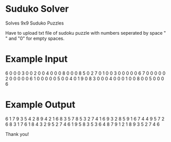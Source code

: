 # Suduko Solver
Solves 9x9 Suduko Puzzles

Have to upload txt file of sudoku puzzle with numbers seperated by space " " and "0" for empty spaces.

# Example Input

  6 0 0 0 3 0 0 2 0 
  0 4 0 0 0 8 0 0 0 
  8 5 0 2 7 0 1 0 0 
  3 0 0 0 0 0 6 7 0 
  0 0 0 0 2 0 0 0 0 
  0 6 1 0 0 0 0 0 5 
  0 0 4 0 1 9 0 8 3 
  0 0 0 4 0 0 0 1 0 
  0 8 0 0 5 0 0 0 6

# Example Output

  6 1 7 9 3 5 4 2 8 
  9 4 2 1 6 8 3 5 7 
  8 5 3 2 7 4 1 6 9 
  3 2 8 5 9 1 6 7 4 
  4 9 5 7 2 6 8 3 1 
  7 6 1 8 4 3 2 9 5 
  2 7 4 6 1 9 5 8 3 
  5 3 6 4 8 7 9 1 2 
  1 8 9 3 5 2 7 4 6 
                
Thank you!
